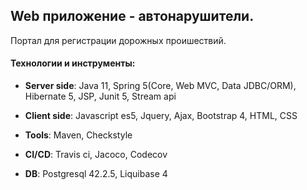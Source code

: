 
## Web приложение - автонарушители.
Портал для регистрации дорожных проишествий.

#### Технологии и инструменты:

* **Server side**: Java 11, Spring 5(Core, Web MVC, Data JDBC/ORM), Hibernate 5, JSP, Junit 5, Stream api   
* **Client side**: Javascript es5, Jquery, Ajax, Bootstrap 4, HTML, CSS

* **Tools**: Maven, Checkstyle
* **CI/CD**: Travis ci, Jacoco, Codecov
* **DB**: Postgresql 42.2.5, Liquibase 4


